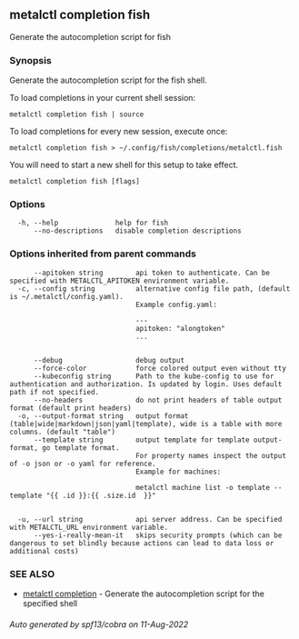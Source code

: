 ## metalctl completion fish

Generate the autocompletion script for fish

### Synopsis

Generate the autocompletion script for the fish shell.

To load completions in your current shell session:

	metalctl completion fish | source

To load completions for every new session, execute once:

	metalctl completion fish > ~/.config/fish/completions/metalctl.fish

You will need to start a new shell for this setup to take effect.


```
metalctl completion fish [flags]
```

### Options

```
  -h, --help              help for fish
      --no-descriptions   disable completion descriptions
```

### Options inherited from parent commands

```
      --apitoken string        api token to authenticate. Can be specified with METALCTL_APITOKEN environment variable.
  -c, --config string          alternative config file path, (default is ~/.metalctl/config.yaml).
                               Example config.yaml:
                               
                               ---
                               apitoken: "alongtoken"
                               ...
                               
                               
      --debug                  debug output
      --force-color            force colored output even without tty
      --kubeconfig string      Path to the kube-config to use for authentication and authorization. Is updated by login. Uses default path if not specified.
      --no-headers             do not print headers of table output format (default print headers)
  -o, --output-format string   output format (table|wide|markdown|json|yaml|template), wide is a table with more columns. (default "table")
      --template string        output template for template output-format, go template format.
                               For property names inspect the output of -o json or -o yaml for reference.
                               Example for machines:
                               
                               metalctl machine list -o template --template "{{ .id }}:{{ .size.id  }}"
                               
                               
  -u, --url string             api server address. Can be specified with METALCTL_URL environment variable.
      --yes-i-really-mean-it   skips security prompts (which can be dangerous to set blindly because actions can lead to data loss or additional costs)
```

### SEE ALSO

* [metalctl completion](metalctl_completion.md)	 - Generate the autocompletion script for the specified shell

###### Auto generated by spf13/cobra on 11-Aug-2022
